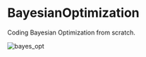 # BayesianOptimization
Coding Bayesian Optimization from scratch.

![bayes_opt](https://github.com/advafaeian/BayesianOptimization/blob/main/bayes_opt.gif)
